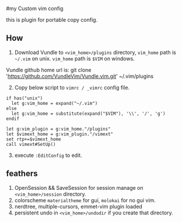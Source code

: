 #my Custom vim config

this is plugin for portable copy config.

## How
1. Download Vundle to `<vim_home>/plugins` directory,
`vim_home` path is `~/.vim` on unix.
`vim_home` path is `$VIM` on windows.

Vundle github home url is:
git clone 'https://github.com/VundleVim/Vundle.vim.git' ~/.vim/plugins

2. Copy below script to `vimrc / _vimrc` config file.
```vimscript
if has("unix")
  let g:vim_home = expand("~/.vim")
else
  let g:vim_home = substitute(expand("$VIM"), '\\', '/', 'g')
endif

let g:vim_plugin = g:vim_home."/plugins"
let $vimext_home = g:vim_plugin."/vimext"
set rtp+=$vimext_home
call vimext#SetUp()
```

3. execute `:EditConfig` to edit.

## feathers

1. OpenSession && SaveSession for session manage on `<vim_home>/session` directory.
2. colorscheme `materialtheme` for gui, `molokai` for no gui vim.
3. nerdtree, multiple-cursors, emmet-vim plugin loaded
4. persistent undo in `<vim_home>/undodir` if you create that directory.
